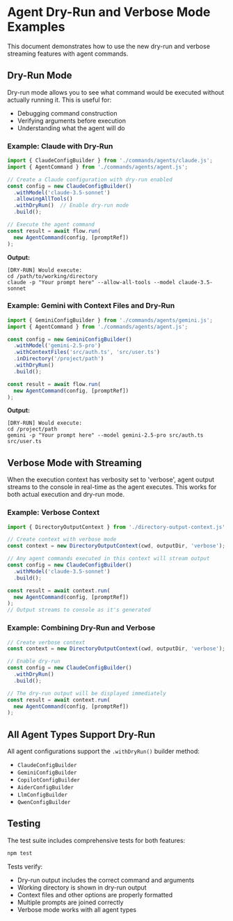 # Agent Dry-Run and Verbose Mode Examples

This document demonstrates how to use the new dry-run and verbose streaming features with agent commands.

## Dry-Run Mode

Dry-run mode allows you to see what command would be executed without actually running it. This is useful for:
- Debugging command construction
- Verifying arguments before execution
- Understanding what the agent will do

### Example: Claude with Dry-Run

```javascript
import { ClaudeConfigBuilder } from './commands/agents/claude.js';
import { AgentCommand } from './commands/agents/agent.js';

// Create a Claude configuration with dry-run enabled
const config = new ClaudeConfigBuilder()
  .withModel('claude-3.5-sonnet')
  .allowingAllTools()
  .withDryRun()  // Enable dry-run mode
  .build();

// Execute the agent command
const result = await flow.run(
  new AgentCommand(config, [promptRef])
);
```

**Output:**
```
[DRY-RUN] Would execute:
cd /path/to/working/directory
claude -p "Your prompt here" --allow-all-tools --model claude-3.5-sonnet
```

### Example: Gemini with Context Files and Dry-Run

```javascript
import { GeminiConfigBuilder } from './commands/agents/gemini.js';
import { AgentCommand } from './commands/agents/agent.js';

const config = new GeminiConfigBuilder()
  .withModel('gemini-2.5-pro')
  .withContextFiles('src/auth.ts', 'src/user.ts')
  .inDirectory('/project/path')
  .withDryRun()
  .build();

const result = await flow.run(
  new AgentCommand(config, [promptRef])
);
```

**Output:**
```
[DRY-RUN] Would execute:
cd /project/path
gemini -p "Your prompt here" --model gemini-2.5-pro src/auth.ts src/user.ts
```

## Verbose Mode with Streaming

When the execution context has verbosity set to 'verbose', agent output streams to the console in real-time as the agent executes. This works for both actual execution and dry-run mode.

### Example: Verbose Context

```javascript
import { DirectoryOutputContext } from './directory-output-context.js';

// Create context with verbose mode
const context = new DirectoryOutputContext(cwd, outputDir, 'verbose');

// Any agent commands executed in this context will stream output
const config = new ClaudeConfigBuilder()
  .withModel('claude-3.5-sonnet')
  .build();

const result = await context.run(
  new AgentCommand(config, [promptRef])
);
// Output streams to console as it's generated
```

### Example: Combining Dry-Run and Verbose

```javascript
// Create verbose context
const context = new DirectoryOutputContext(cwd, outputDir, 'verbose');

// Enable dry-run
const config = new ClaudeConfigBuilder()
  .withDryRun()
  .build();

// The dry-run output will be displayed immediately
const result = await context.run(
  new AgentCommand(config, [promptRef])
);
```

## All Agent Types Support Dry-Run

All agent configurations support the `.withDryRun()` builder method:

- `ClaudeConfigBuilder`
- `GeminiConfigBuilder`
- `CopilotConfigBuilder`
- `AiderConfigBuilder`
- `LlmConfigBuilder`
- `QwenConfigBuilder`

## Testing

The test suite includes comprehensive tests for both features:

```bash
npm test
```

Tests verify:
- Dry-run output includes the correct command and arguments
- Working directory is shown in dry-run output
- Context files and other options are properly formatted
- Multiple prompts are joined correctly
- Verbose mode works with all agent types
